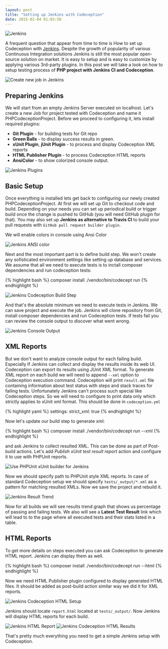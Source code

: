 ```yaml
---
layout: post
title: "Setting up Jenkins with Codeception"
date: 2015-02-04 01:03:50
---
```


![Jenkins](/images/jenkins/Jenk1.png)

A frequent question that appear from time to time is How to set up Codeception with [Jenkins](http://jenkins-ci.org/). Despite the growth of popularity of various Continuous Integration solutions Jenkins is still the most popular open-source solution on market. It is easy to setup and is easy to customize by applying various 3rd-party plugins. In this post we will take a look on how to setup testing process of **PHP project with Jenkins CI and Codeception**.  

![Create new job in Jenkins](/images/jenkins/Jenk2.png)

## Preparing Jenkins

We will start from an empty Jenkins Server executed on localhost. Let's create a new Job for project tested with Codeception and name it   PHPCodeceptionProject. Before we proceed to configuring it, lets install required plugins:

* **Git Plugin** - for building tests for Git repo
* **Green Balls** - to display success results in green.
* **xUnit Plugin**, **jUnit Plugin** - to process and display Codeception XML reports
* **HTML Publisher Plugin** - to process Codeception HTML reports
* **AnsiColor** - to show colorized console output.

![Jenkins Plugins](/images/jenkins/Jenk3.png)

## Basic Setup

Once everything is installed lets get back to configuring our newly created PHPCodeceptionProject. At first we will set up Git to checkout code and build. Depending on your needs you can set up periodical build or trigger build once the change is pushed to GitHub (you will need GitHub plugin for that). You may also set up **Jenkins as alternative to Travis CI** to build your pull requests with `GitHub pull request builder plugin`. 

We will enable colors in console using Ansi Color 

![Jenkins ANSI color](/images/jenkins/Jenk4.png)

Next and the most important part is to define build step. We won't create any sofisticated environment settings like setting up database and services. We assume that all we need to execute tests is to inctall composer dependencies and run codeception tests:

{% highlight bash %}
composer install
./vendor/bin/codecept run
{% endhighlight %}

![Jenkins Codeception Build Step](/images/jenkins/Jenk5.png)

And that's the absolute minimum we need to execute tests in Jenkins. We can save project and execute the job. Jenkins will clone repository from Git, install composer dependencies and run Codeception tests. If tests fail you can review the console output to discover what went wrong. 

![Jenkins Console Output](/images/jenkins/Jenk6.png)

## XML Reports

But we don't want to analyze console output for each failing build. Especially If Jenkins can collect and display the results inside its web UI. Codeception can export its results using JUnit XML format. To generate XML report on each build we will need to append `--xml` option to Codeception execution command. Codeception will print `result.xml` file containing information about test status with steps and stack traces for failing tests. Unfortunately Jenkins can't process such special like Codeception steps. So we will need to configure to print data only which strictly applies to xUnit xml format. This should be done in `codeception.yml`

{% highlight yaml %}
settings:
    strict_xml: true
{% endhighlight %}

Now let's update our build step to generate xml:

{% highlight bash %}
composer install
./vendor/bin/codecept run --xml
{% endhighlight %}

and ask Jenkins to collect resulted XML. This can be done as part of Post-build actions. Let's add *Publish xUnit test result report* action and configure it to use with PHPUnit reports.

![Use PHPUnit xUnit builder for Jenkins](/images/jenkins/Jenk7.png)

Now we should specify path to PHPUnit style XML reports. In case of standard Codeception setup we should specify `tests/_output/*.xml` as a pattern for matching resulted XMLs. Now we save the project and rebuild it.

![Jenkins Result Trend](/images/jenkins/Jenk8.png)

Now for all builds we will see results trend graph that shows us percentage of passing and failing tests. We also will see a **Latest Test Result** link which will lead to to the page where all executed tests and their stats listed in a table.


## HTML Reports

To get more details on steps executed you can ask Codeception to generate HTML report. Jenkins can display them as well. 

{% highlight bash %}
composer install
./vendor/bin/codecept run --html
{% endhighlight %}

Now we need HTML Publisher plugin configured to display generated HTML files. It should be added as post-build action similar way we did it for XML reports.

![Jenkins Codeception HTML Setup](/images/jenkins/Jenk9.png)

Jenkins should locate `report.html` located at `tests/_output/`. Now Jenkins will display HTML reports for each build.

![Jenkins HTML Report](/images/jenkins/Jenki10.png)
![Jenkins Codeception HTML Results](/images/jenkins/Jenki11.png)

That's pretty much everything you need to get a simple Jenkins setup with Codeception. 



